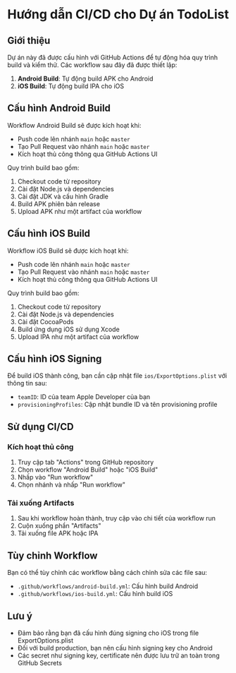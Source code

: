 # Hướng dẫn CI/CD cho Dự án TodoList

## Giới thiệu

Dự án này đã được cấu hình với GitHub Actions để tự động hóa quy trình build và kiểm thử. Các workflow sau đây đã được thiết lập:

1. **Android Build**: Tự động build APK cho Android
2. **iOS Build**: Tự động build IPA cho iOS

## Cấu hình Android Build

Workflow Android Build sẽ được kích hoạt khi:
- Push code lên nhánh `main` hoặc `master`
- Tạo Pull Request vào nhánh `main` hoặc `master`
- Kích hoạt thủ công thông qua GitHub Actions UI

Quy trình build bao gồm:
1. Checkout code từ repository
2. Cài đặt Node.js và dependencies
3. Cài đặt JDK và cấu hình Gradle
4. Build APK phiên bản release
5. Upload APK như một artifact của workflow

## Cấu hình iOS Build

Workflow iOS Build sẽ được kích hoạt khi:
- Push code lên nhánh `main` hoặc `master`
- Tạo Pull Request vào nhánh `main` hoặc `master`
- Kích hoạt thủ công thông qua GitHub Actions UI

Quy trình build bao gồm:
1. Checkout code từ repository
2. Cài đặt Node.js và dependencies
3. Cài đặt CocoaPods
4. Build ứng dụng iOS sử dụng Xcode
5. Upload IPA như một artifact của workflow

## Cấu hình iOS Signing

Để build iOS thành công, bạn cần cập nhật file `ios/ExportOptions.plist` với thông tin sau:

- `teamID`: ID của team Apple Developer của bạn
- `provisioningProfiles`: Cập nhật bundle ID và tên provisioning profile

## Sử dụng CI/CD

### Kích hoạt thủ công

1. Truy cập tab "Actions" trong GitHub repository
2. Chọn workflow "Android Build" hoặc "iOS Build"
3. Nhấp vào "Run workflow"
4. Chọn nhánh và nhấp "Run workflow"

### Tải xuống Artifacts

1. Sau khi workflow hoàn thành, truy cập vào chi tiết của workflow run
2. Cuộn xuống phần "Artifacts"
3. Tải xuống file APK hoặc IPA

## Tùy chỉnh Workflow

Bạn có thể tùy chỉnh các workflow bằng cách chỉnh sửa các file sau:

- `.github/workflows/android-build.yml`: Cấu hình build Android
- `.github/workflows/ios-build.yml`: Cấu hình build iOS

## Lưu ý

- Đảm bảo rằng bạn đã cấu hình đúng signing cho iOS trong file ExportOptions.plist
- Đối với build production, bạn nên cấu hình signing key cho Android
- Các secret như signing key, certificate nên được lưu trữ an toàn trong GitHub Secrets
